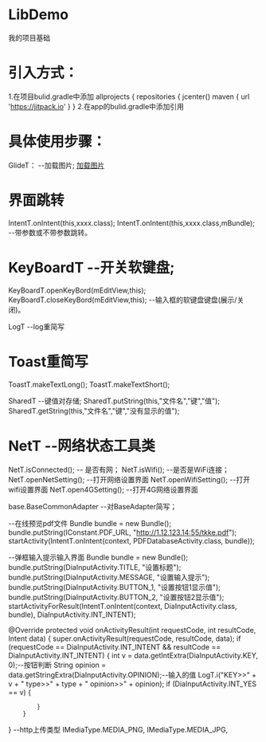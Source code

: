 # LibDemo
我的项目基础

# 引入方式： #
1.在项目bulid.gradle中添加
allprojects {
repositories {
    jcenter()
    maven { url 'https://jitpack.io' }
}
2.在app的bulid.gradle中添加引用  


# 具体使用步骤： #
GlideT：  --加载图片;
[加载图片](https://github.com/BronzeFourSeasons/Lib/blob/master/API/Glide.md#glideapi)

#  界面跳转 #
IntentT.onIntent(this,xxxx.class); 
IntentT.onIntent(this,xxxx.class,mBundle); --带参数或不带参数跳转。

#  KeyBoardT --开关软键盘; #  
KeyBoardT.openKeyBord(mEditView,this);   KeyBoardT.closeKeyBord(mEditView,this);   --输入框的软键盘键盘(展示/关闭)。

LogT --log重简写
#  Toast重简写 #  
ToastT.makeTextLong(); ToastT.makeTextShort();

SharedT --键值对存储;
SharedT.putString(this,"文件名","键","值");
SharedT.getString(this,"文件名","键","没有显示的值");

#  NetT --网络状态工具类 #  
NetT.isConnected();     -- 是否有网；
NetT.isWifi();          --是否是WiFi连接；
NetT.openNetSetting();  --打开网络设置界面
NetT.openWifiSetting();  --打开wifi设置界面
NetT.open4GSetting();  --打开4G网络设置界面

base.BaseCommonAdapter --对BaseAdapter简写；

--在线预览pdf文件
 Bundle bundle = new Bundle();
 bundle.putString(IConstant.PDF_URL, "http://1.12.123.14:55/tkke.pdf");
 startActivity(IntentT.onIntent(context, PDFDatabaseActivity.class, bundle));

--弹框输入提示输入界面
Bundle bundle = new Bundle();
bundle.putString(DiaInputActivity.TITLE, "设置标题");
bundle.putString(DiaInputActivity.MESSAGE, "设置输入提示");
bundle.putString(DiaInputActivity.BUTTON_1, "设置按钮1显示值");
bundle.putString(DiaInputActivity.BUTTON_2, "设置按钮2显示值");
startActivityForResult(IntentT.onIntent(context, DiaInputActivity.class, bundle), DiaInputActivity.INT_INTENT);

  @Override
  protected void onActivityResult(int requestCode, int resultCode, Intent data) {
        super.onActivityResult(requestCode, resultCode, data);
        if (requestCode == DiaInputActivity.INT_INTENT && resultCode == DiaInputActivity.INT_INTENT) {
            int v = data.getIntExtra(DiaInputActivity.KEY, 0);--按钮判断
            String opinion = data.getStringExtra(DiaInputActivity.OPINION);--输入的值
            LogT.i("KEY>>" + v + " type>>" + type + " opinion>>" + opinion);
            if (DiaInputActivity.INT_YES == v) {
                
            }
        }
   }
--http上传类型
IMediaType.MEDIA_PNG,
IMediaType.MEDIA_JPG,
